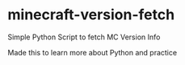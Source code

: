 # minecraft-version-fetch
Simple Python Script to fetch MC Version Info

Made this to learn more about Python and practice

